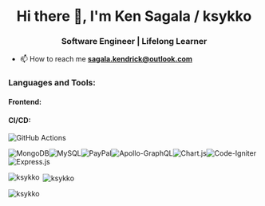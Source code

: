 <h1 align="center">Hi there 👋, I'm Ken Sagala / ksykko</h1>
<h3 align="center">Software Engineer | Lifelong Learner</h3>

- 📫 How to reach me **sagala.kendrick@outlook.com**

<h3 align="left">Languages and Tools:</h3>

<h4 align="left">Frontend:</h4>

<h4 align="left">CI/CD:</h4>

![GitHub Actions](https://img.shields.io/badge/github%20actions-%232671E5.svg?style=for-the-badge&logo=githubactions&logoColor=white)


![MongoDB](https://img.shields.io/badge/MongoDB-%234ea94b.svg?style=for-the-badge&logo=mongodb&logoColor=white)![MySQL](https://img.shields.io/badge/mysql-4479A1.svg?style=for-the-badge&logo=mysql&logoColor=white)![PayPal](https://img.shields.io/badge/PayPal-00457C?style=for-the-badge&logo=paypal&logoColor=white)![Apollo-GraphQL](https://img.shields.io/badge/-ApolloGraphQL-311C87?style=for-the-badge&logo=apollo-graphql)![Chart.js](https://img.shields.io/badge/chart.js-F5788D.svg?style=for-the-badge&logo=chart.js&logoColor=white)![Code-Igniter](https://img.shields.io/badge/CodeIgniter-%23EF4223.svg?style=for-the-badge&logo=codeIgniter&logoColor=white)![Express.js](https://img.shields.io/badge/express.js-%23404d59.svg?style=for-the-badge&logo=express&logoColor=%2361DAFB)





<p><img align="left" src="https://github-readme-stats-ken-sagalas-projects.vercel.app/api/top-langs?username=ksykko&show_icons=true&locale=en&layout=compact&theme=gotham" alt="ksykko" /></p>

<p>&nbsp;<img align="center" src="https://github-readme-stats-ken-sagalas-projects.vercel.app/api?username=ksykko&show_icons=true&locale=en&theme=gotham" alt="ksykko" /></p>

<p><img align="center" src="https://github-readme-streak-stats.herokuapp.com/?user=ksykko&theme=gotham" alt="ksykko" /></p>